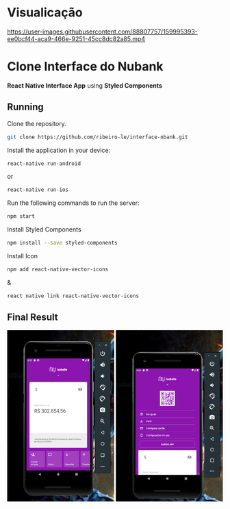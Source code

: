 # Visualicação

https://user-images.githubusercontent.com/88807757/159995393-ee0bcf44-aca9-466e-9251-45cc8dc82a85.mp4

# Clone Interface do Nubank

**React Native Interface App** using **Styled Components**

## Running

Clone the repository.

```bash
git clone https://github.com/ribeiro-le/interface-nbank.git
```

Install the application in your device:

```bash
react-native run-android
```

or

```bash
react-native run-ios
```

Run the following commands to run the server:

```bash
npm start
```

Install Styled Components

```bash
npm install --save styled-components
```

Install Icon

```bash
npm add react-native-vector-icons
```

&

```bash
react native link react-native-vector-icons
```

## Final Result

<img alt="Home Nubank" src="src/assets/homenbank.png" height="400px" width="250px" />

<img alt="Home Nubank" src="src/assets/homenbank2.png" height="400px" width="250px" />
